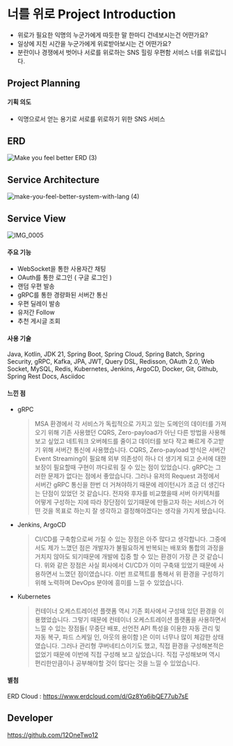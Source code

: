# 너를 위로 Project Introduction
- 위로가 필요한 익명의 누군가에게 따듯한 말 한마디 건네보시는건 어떤가요?
- 일상에 지친 시간을 누군가에게 위로받아보시는 건 어떤가요?
- 분란이나 경쟁에서 벗어나 서로를 위로하는 SNS 힐링 우편함 서비스 너를 위로입니다.

## Project Planning

#### 기획 의도

- 익명으로서 얻는 용기로 서로를 위로하기 위한 SNS 서비스

## ERD

![Make you feel better ERD (3)](https://github.com/make-you-feel-better-mailbox/Project-Introduction/assets/105261146/e4a1d23f-5f51-4992-8be1-8bc9cd71d339)


## Service Architecture

![make-you-feel-better-system-with-lang (4)](https://github.com/make-you-feel-better-mailbox/Project-Introduction/assets/105261146/5015eccc-e035-4dcf-a981-4349a1ed3f5a)


## Service View

![IMG_0005](https://github.com/user-attachments/assets/e5d3043f-6780-46d0-a77d-9dcb8215afbf)

#### 주요 기능

- WebSocket을 통한 사용자간 채팅
- OAuth를 통한 로그인 ( 구글 로그인 )
- 랜덤 우편 발송
- gRPC를 통한 경량화된 서버간 통신
- 우편 딜레이 발송
- 유저간 Follow
- 추천 게시글 조회

#### 사용 기술

Java, Kotlin, JDK 21, Spring Boot, Spring Cloud, Spring Batch, Spring Security, gRPC, Kafka, JPA, JWT, Query DSL, Redisson, OAuth 2.0, Web Socket, MySQL, Redis, Kubernetes, Jenkins, ArgoCD, Docker, Git, Github, Spring Rest Docs, Asciidoc

#### 느낀 점

- gRPC
  > MSA 환경에서 각 서비스가 독립적으로 가지고 있는 도메인의 데이터를 가져오기 위해 기존 사용했던 CQRS, Zero-payload가 아닌 다른 방법을 사용해보고 싶었고 네트워크 오버헤드를 줄이고 데이터를 보다 작고 빠르게 주고받기 위해 서버간 통신에 사용했습니다.
CQRS, Zero-payload 방식은 서버간 Event Streaming이 필요해 외부 의존성이 하나 더 생기게 되고 순서에 대한 보장이 필요할때 구현이 까다로워 질 수 있는 점이 있었습니다. gRPC는 그러한 문제가 없다는 점에서 좋았습니다. 그러나 유저의 Request 과정에서 서버간 gRPC 통신을 한번 더 거쳐야하기 때문에 레이턴시가 조금 더 생긴다는 단점이 있었던 것 같습니다. 
전자와 후자를 비교했을때 서버 아키텍처를 어떻게 구성하는 지에 따라 장단점이 있기때문에 만들고자 하는 서비스가 어떤 것을 목표로 하는지 잘 생각하고 결정해야겠다는 생각을 가지게 됐습니다.

- Jenkins, ArgoCD
  > CI/CD를 구축함으로써 가질 수 있는 장점은 아주 많다고 생각합니다. 그중에서도 제가 느꼈던 점은
개발자가 불필요하게 반복되는 배포와 통합의 과정을 거치지 않아도 되기때문에 개발에 집중 할 수 있는 환경이 가장 큰 것 같습니다.
위와 같은 장점은 사실 회사에서 CI/CD가 이미 구축돼 있었기 때문에 사용하면서 느꼈던 점이였습니다. 
이번 프로젝트를 통해서 위 환경을 구성하기 위해 노력하며 DevOps 분야에 흥미를 느낄 수 있었습니다.

- Kubernetes
  > 컨테이너 오케스트레이션 플랫폼 역시 기존 회사에서 구성돼 있던 환경을 이용했었습니다. 그렇기 때문에 컨테이너 오케스트레이션 플랫폼을 사용하면서 느낄 수 있는 장점들( 무중단 배포, 선언전 API 특성을 이용한 자동 관리 및 자동 복구, 파드 스케일 인, 아웃의 용이함  )은 이미 너무나 많이 체감한 상태였습니다.
그러나 관리형 쿠버네티스이기도 했고, 직접 환경을 구성해본적은 없었기 때문에 이번에 직접 구성해 보고 싶었습니다.
직접 구성해보며 역시 편리한만큼이나 공부해야할 것이 많다는 것을 느낄 수 있었습니다.

#### 별첨

ERD Cloud : https://www.erdcloud.com/d/Gz8Yq6ibQE77ub7sE

## Developer

https://github.com/12OneTwo12
